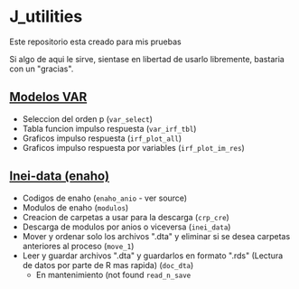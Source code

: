 # J_utilities

Este repositorio esta creado para mis pruebas

Si algo de aqui le sirve, sientase en libertad de usarlo libremente, bastaria con un "gracias".


## [Modelos VAR](https://github.com/TJhon/j_utilities/tree/main/R/General)

- Seleccion del orden p (`var_select`)
- Tabla funcion impulso respuesta (`var_irf_tbl`)
- Graficos impulso respuesta (`irf_plot_all`) 
- Graficos impulso respuesta por variables (`irf_plot_im_res`)

## [Inei-data (enaho)](https://github.com/TJhon/j_utilities/tree/main/R/inei-data)

- Codigos de enaho (`enaho_anio` - ver source)
- Modulos de enaho (`modulos`)
- Creacion de carpetas a usar para la descarga (`crp_cre`)
- Descarga de modulos por anios o viceversa (`inei_data`)
- Mover y ordenar solo los archivos ".dta" y eliminar si se desea carpetas anteriores al proceso (`move_1`)
- Leer y guardar archivos ".dta" y guardarlos en formato ".rds" (Lectura de datos por parte de R mas rapida) (`doc_dta`)
  - En mantenimiento (not found `read_n_save`

